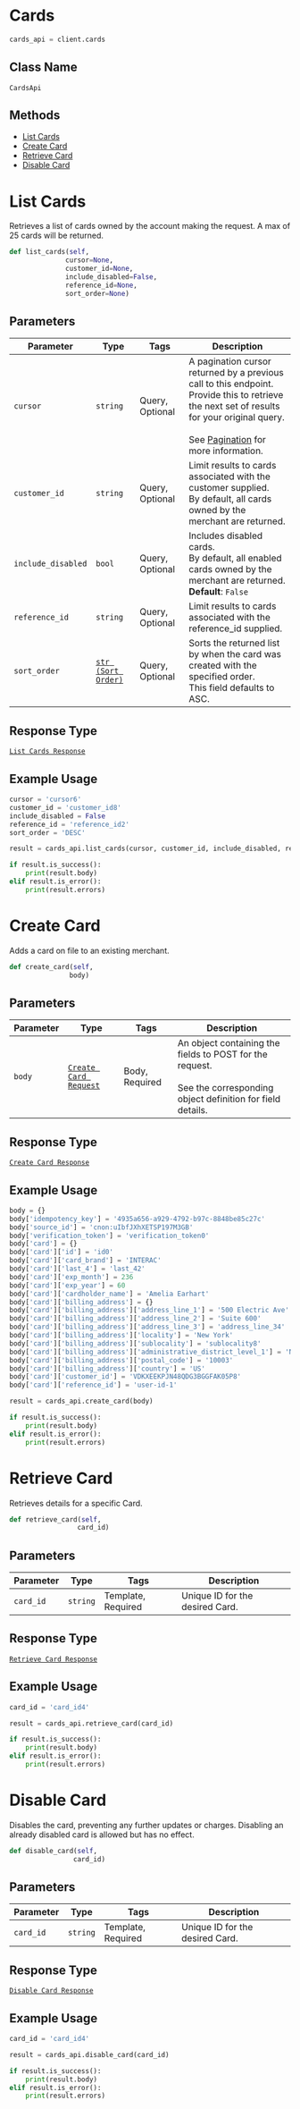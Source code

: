 # Cards

```python
cards_api = client.cards
```

## Class Name

`CardsApi`

## Methods

* [List Cards](../../doc/api/cards.md#list-cards)
* [Create Card](../../doc/api/cards.md#create-card)
* [Retrieve Card](../../doc/api/cards.md#retrieve-card)
* [Disable Card](../../doc/api/cards.md#disable-card)


# List Cards

Retrieves a list of cards owned by the account making the request.
A max of 25 cards will be returned.

```python
def list_cards(self,
              cursor=None,
              customer_id=None,
              include_disabled=False,
              reference_id=None,
              sort_order=None)
```

## Parameters

| Parameter | Type | Tags | Description |
|  --- | --- | --- | --- |
| `cursor` | `string` | Query, Optional | A pagination cursor returned by a previous call to this endpoint.<br>Provide this to retrieve the next set of results for your original query.<br><br>See [Pagination](../../https://developer.squareup.com/docs/basics/api101/pagination) for more information. |
| `customer_id` | `string` | Query, Optional | Limit results to cards associated with the customer supplied.<br>By default, all cards owned by the merchant are returned. |
| `include_disabled` | `bool` | Query, Optional | Includes disabled cards.<br>By default, all enabled cards owned by the merchant are returned.<br>**Default**: `False` |
| `reference_id` | `string` | Query, Optional | Limit results to cards associated with the reference_id supplied. |
| `sort_order` | [`str (Sort Order)`](../../doc/models/sort-order.md) | Query, Optional | Sorts the returned list by when the card was created with the specified order.<br>This field defaults to ASC. |

## Response Type

[`List Cards Response`](../../doc/models/list-cards-response.md)

## Example Usage

```python
cursor = 'cursor6'
customer_id = 'customer_id8'
include_disabled = False
reference_id = 'reference_id2'
sort_order = 'DESC'

result = cards_api.list_cards(cursor, customer_id, include_disabled, reference_id, sort_order)

if result.is_success():
    print(result.body)
elif result.is_error():
    print(result.errors)
```


# Create Card

Adds a card on file to an existing merchant.

```python
def create_card(self,
               body)
```

## Parameters

| Parameter | Type | Tags | Description |
|  --- | --- | --- | --- |
| `body` | [`Create Card Request`](../../doc/models/create-card-request.md) | Body, Required | An object containing the fields to POST for the request.<br><br>See the corresponding object definition for field details. |

## Response Type

[`Create Card Response`](../../doc/models/create-card-response.md)

## Example Usage

```python
body = {}
body['idempotency_key'] = '4935a656-a929-4792-b97c-8848be85c27c'
body['source_id'] = 'cnon:uIbfJXhXETSP197M3GB'
body['verification_token'] = 'verification_token0'
body['card'] = {}
body['card']['id'] = 'id0'
body['card']['card_brand'] = 'INTERAC'
body['card']['last_4'] = 'last_42'
body['card']['exp_month'] = 236
body['card']['exp_year'] = 60
body['card']['cardholder_name'] = 'Amelia Earhart'
body['card']['billing_address'] = {}
body['card']['billing_address']['address_line_1'] = '500 Electric Ave'
body['card']['billing_address']['address_line_2'] = 'Suite 600'
body['card']['billing_address']['address_line_3'] = 'address_line_34'
body['card']['billing_address']['locality'] = 'New York'
body['card']['billing_address']['sublocality'] = 'sublocality8'
body['card']['billing_address']['administrative_district_level_1'] = 'NY'
body['card']['billing_address']['postal_code'] = '10003'
body['card']['billing_address']['country'] = 'US'
body['card']['customer_id'] = 'VDKXEEKPJN48QDG3BGGFAK05P8'
body['card']['reference_id'] = 'user-id-1'

result = cards_api.create_card(body)

if result.is_success():
    print(result.body)
elif result.is_error():
    print(result.errors)
```


# Retrieve Card

Retrieves details for a specific Card.

```python
def retrieve_card(self,
                 card_id)
```

## Parameters

| Parameter | Type | Tags | Description |
|  --- | --- | --- | --- |
| `card_id` | `string` | Template, Required | Unique ID for the desired Card. |

## Response Type

[`Retrieve Card Response`](../../doc/models/retrieve-card-response.md)

## Example Usage

```python
card_id = 'card_id4'

result = cards_api.retrieve_card(card_id)

if result.is_success():
    print(result.body)
elif result.is_error():
    print(result.errors)
```


# Disable Card

Disables the card, preventing any further updates or charges.
Disabling an already disabled card is allowed but has no effect.

```python
def disable_card(self,
                card_id)
```

## Parameters

| Parameter | Type | Tags | Description |
|  --- | --- | --- | --- |
| `card_id` | `string` | Template, Required | Unique ID for the desired Card. |

## Response Type

[`Disable Card Response`](../../doc/models/disable-card-response.md)

## Example Usage

```python
card_id = 'card_id4'

result = cards_api.disable_card(card_id)

if result.is_success():
    print(result.body)
elif result.is_error():
    print(result.errors)
```

